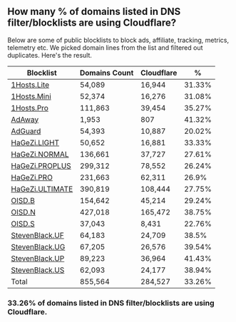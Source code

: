 ## How many % of domains listed in DNS filter/blocklists are using Cloudflare?


Below are some of public blocklists to block ads, affiliate, tracking, metrics, telemetry etc.
We picked domain lines from the list and filtered out duplicates.
Here's the result.


| Blocklist | Domains Count | Cloudflare | % |
| --- | --- | --- | --- |
| [1Hosts.Lite](https://raw.githubusercontent.com/badmojr/1Hosts/master/Lite/hosts.win) | 54,089 | 16,944 | 31.33% |
| [1Hosts.Mini](https://raw.githubusercontent.com/badmojr/1Hosts/master/mini/hosts.win) | 52,374 | 16,276 | 31.08% |
| [1Hosts.Pro](https://raw.githubusercontent.com/badmojr/1Hosts/master/Pro/hosts.win) | 111,863 | 39,454 | 35.27% |
| [AdAway](https://raw.githubusercontent.com/AdAway/adaway.github.io/master/hosts.txt) | 1,953 | 807 | 41.32% |
| [AdGuard](https://adguardteam.github.io/AdGuardSDNSFilter/Filters/filter.txt) | 54,393 | 10,887 | 20.02% |
| [HaGeZi.LIGHT](https://raw.githubusercontent.com/hagezi/dns-blocklists/main/hosts/light.txt) | 50,652 | 16,881 | 33.33% |
| [HaGeZi.NORMAL](https://raw.githubusercontent.com/hagezi/dns-blocklists/main/hosts/multi.txt) | 136,661 | 37,727 | 27.61% |
| [HaGeZi.PROPLUS](https://raw.githubusercontent.com/hagezi/dns-blocklists/main/hosts/pro.plus.txt) | 299,312 | 78,552 | 26.24% |
| [HaGeZi.PRO](https://raw.githubusercontent.com/hagezi/dns-blocklists/main/hosts/pro.txt) | 231,663 | 62,311 | 26.9% |
| [HaGeZi.ULTIMATE](https://raw.githubusercontent.com/hagezi/dns-blocklists/main/hosts/ultimate.txt) | 390,819 | 108,444 | 27.75% |
| [OISD.B](https://big.oisd.nl/dnsmasq) | 154,642 | 45,214 | 29.24% |
| [OISD.N](https://nsfw.oisd.nl/dnsmasq) | 427,018 | 165,472 | 38.75% |
| [OISD.S](https://small.oisd.nl/dnsmasq) | 37,043 | 8,431 | 22.76% |
| [StevenBlack.UF](https://raw.githubusercontent.com/StevenBlack/hosts/master/alternates/fakenews/hosts) | 64,183 | 24,709 | 38.5% |
| [StevenBlack.UG](https://raw.githubusercontent.com/StevenBlack/hosts/master/alternates/gambling/hosts) | 67,205 | 26,576 | 39.54% |
| [StevenBlack.UP](https://raw.githubusercontent.com/StevenBlack/hosts/master/alternates/porn/hosts) | 89,223 | 36,964 | 41.43% |
| [StevenBlack.US](https://raw.githubusercontent.com/StevenBlack/hosts/master/alternates/social/hosts) | 62,093 | 24,177 | 38.94% |
| Total | 855,564 | 284,527 | 33.26% |


### 33.26% of domains listed in DNS filter/blocklists are using Cloudflare.